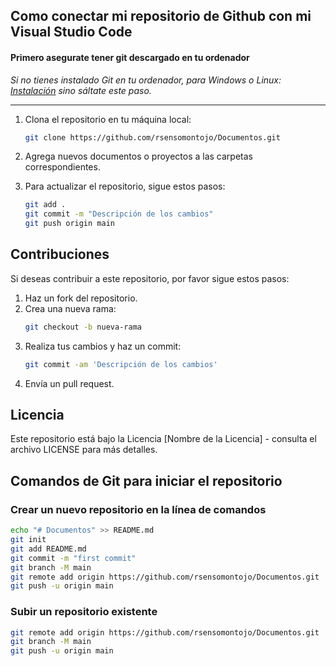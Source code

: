 ## Como conectar mi repositorio de Github con mi Visual Studio Code

#### Primero asegurate tener git descargado en tu ordenador

*Si no tienes instalado Git en tu ordenador, para Windows o Linux: [Instalación](https://github.com/rsensomontojo/Instalacion_Git) sino sáltate este paso.*

---

1. Clona el repositorio en tu máquina local:
   ```bash
   git clone https://github.com/rsensomontojo/Documentos.git
   ```

2. Agrega nuevos documentos o proyectos a las carpetas correspondientes.

3. Para actualizar el repositorio, sigue estos pasos:
   ```bash
   git add .
   git commit -m "Descripción de los cambios"
   git push origin main
   ```

## Contribuciones

Si deseas contribuir a este repositorio, por favor sigue estos pasos:

1. Haz un fork del repositorio.
2. Crea una nueva rama:
   ```bash
   git checkout -b nueva-rama
   ```
3. Realiza tus cambios y haz un commit:
   ```bash
   git commit -am 'Descripción de los cambios'
   ```
4. Envía un pull request.

## Licencia

Este repositorio está bajo la Licencia [Nombre de la Licencia] - consulta el archivo LICENSE para más detalles.

## Comandos de Git para iniciar el repositorio

### Crear un nuevo repositorio en la línea de comandos

```bash
echo "# Documentos" >> README.md
git init
git add README.md
git commit -m "first commit"
git branch -M main
git remote add origin https://github.com/rsensomontojo/Documentos.git
git push -u origin main
```

### Subir un repositorio existente

```bash
git remote add origin https://github.com/rsensomontojo/Documentos.git
git branch -M main
git push -u origin main
```
